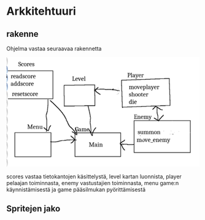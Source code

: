 # Arkkitehtuuri

## rakenne

Ohjelma vastaa seuraavaa rakennetta

![rakenne](https://github.com/tassu60kg/ot-harjoitustyo/blob/main/kuvat/kaavio.png "rakenne")

scores vastaa tietokantojen käsittelystä, level kartan luonnista, player pelaajan toiminnasta, enemy vastustajien toiminnasta, menu game:n käynnistämisestä ja game pääsilmukan pyörittämisestä

## Spritejen jako

